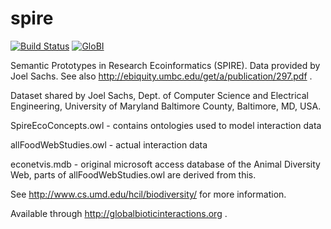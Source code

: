 # spire
[![Build Status](https://travis-ci.com/globalbioticinteractions/spire.svg)](https://travis-ci.com/globalbioticinteractions/spire) [![GloBI](http://api.globalbioticinteractions.org/interaction.svg?accordingTo=globi:globalbioticinteractions/spire)](http://globalbioticinteractions.org/?accordingTo=globi:globalbioticinteractions/spire)


Semantic Prototypes in Research Ecoinformatics (SPIRE). Data provided by Joel Sachs. See also http://ebiquity.umbc.edu/get/a/publication/297.pdf .

Dataset shared by Joel Sachs, Dept. of Computer Science and Electrical Engineering, University of Maryland Baltimore County, Baltimore, MD, USA.

SpireEcoConcepts.owl - contains ontologies used to model interaction data

allFoodWebStudies.owl - actual interaction data

econetvis.mdb - original microsoft access database of the Animal Diversity Web, parts of allFoodWebStudies.owl are derived from this.

See http://www.cs.umd.edu/hcil/biodiversity/ for more information.

Available through http://globalbioticinteractions.org .
